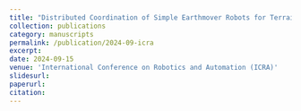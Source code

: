 ```yaml
---
title: "Distributed Coordination of Simple Earthmover Robots for Terrain Modification (Under Review)"
collection: publications
category: manuscripts
permalink: /publication/2024-09-icra
excerpt: 
date: 2024-09-15
venue: 'International Conference on Robotics and Automation (ICRA)'
slidesurl: 
paperurl: 
citation: 
---
```



